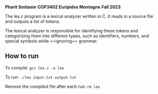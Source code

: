 **Pharit Smitasin**
**COP3402**
**Euripides Montagne**
**Fall 2023**

The lex.c program is a lexical analyzer written in C. It reads in a source file and outputs a list of tokens.

The lexical analyzer is responsible for identifying these tokens and categorizing them into different types, such as identifiers, numbers, and special symbols while ==ignoring== grammar.

## How to run

To compile:
`gcc lex.c -o lex`

To run:
`./lex input.txt output.txt`

Remove the compiled file after each run:
`rm lex`
